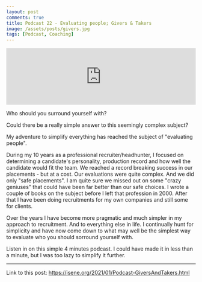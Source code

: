```yaml
---
layout: post
comments: true
title: Podcast 22 - Evaluating people; Givers & Takers
image: /assets/posts/givers.jpg
tags: [Podcast, Coaching]
---
```


<center><iframe src="https://anchor.fm/isene/embed/episodes/Givers-and-Takers-A-simple-approach-to-evaluate-people-ep3evo" width="100%" frameborder="0" scrolling="no"></iframe></center>

Who should you surround yourself with?

Could there be a really simple answer to this seemingly complex subject?

My adventure to simplify everything has reached the subject of "evaluating
people".

During my 10 years as a professional recruiter/headhunter, I focused on
determining a candidate's personality, production record and how well the
candidate would fit the team. We reached a record breaking success in our
placements - but at a cost. Our evaluations were quite complex. And we did
only "safe placements". I am quite sure we missed out on some "crazy geniuses"
that could have been far better than our safe choices. I wrote a couple of
books on the subject before I left that profession in 2000. After that I have
been doing recruitments for my own companies and still some for clients.

Over the years I have become more pragmatic and much simpler in my approach to
recruitment. And to everything else in life. I continually hunt for
simplicity and have now come down to what may well be the simplest way to
evaluate who you should sorround yourself with.

Listen in on this simple 4 minutes podcast. I could have made it in less than
a minute, but I was too lazy to simplify it further.

---
Link to this post: <https://isene.org/2021/01/Podcast-GiversAndTakers.html>

